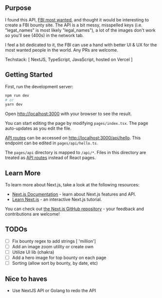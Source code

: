 ## Purpose

I found this API, [FBI most wanted](https://www.fbi.gov/wanted/api), and thought it would be interesting to create a FBI bounty site. The API is a bit messy, misspelled keys (i.e. "legat_names" is most likely "legal_names"), a lot of the images don't work so you'll see (400s) in the network tab.

I feel a bit dedicated to it, the FBI can use a hand with better UI & UX for the most wanted people in the world. Any PRs are welcome.

Techstack: [ NextJS, TypeScript, JavaScript, hosted on Vercel ]

## Getting Started

First, run the development server:

```bash
npm run dev
# or
yarn dev
```

Open [http://localhost:3000](http://localhost:3000) with your browser to see the result.

You can start editing the page by modifying `pages/index.tsx`. The page auto-updates as you edit the file.

[API routes](https://nextjs.org/docs/api-routes/introduction) can be accessed on [http://localhost:3000/api/hello](http://localhost:3000/api/hello). This endpoint can be edited in `pages/api/hello.ts`.

The `pages/api` directory is mapped to `/api/*`. Files in this directory are treated as [API routes](https://nextjs.org/docs/api-routes/introduction) instead of React pages.

## Learn More

To learn more about Next.js, take a look at the following resources:

- [Next.js Documentation](https://nextjs.org/docs) - learn about Next.js features and API.
- [Learn Next.js](https://nextjs.org/learn) - an interactive Next.js tutorial.

You can check out [the Next.js GitHub repository](https://github.com/vercel/next.js/) - your feedback and contributions are welcome!

## TODOs

- [ ] Fix bounty regex to add strings [ 'million']
- [ ] Add an image zoom utility or create own
- [ ] Utilize UI lib (chakra)
- [ ] Add a hero image for top bounty on each page
- [ ] Sorting (allow sort by bounty, by date, etc)

## Nice to haves
- Use NextJS API or Golang to redo the API
